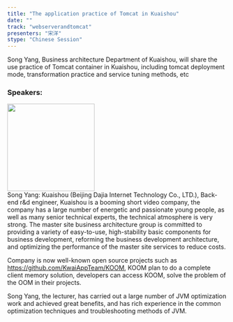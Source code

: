 ```yaml
---
title: "The application practice of Tomcat in Kuaishou"
date: "" 
track: "webserverandtomcat"
presenters: "宋洋"
stype: "Chinese Session"
---
```

Song Yang, Business architecture Department of Kuaishou, will share the use practice of Tomcat container in Kuaishou, including tomcat deployment mode, transformation practice and service tuning methods, etc
 ### Speakers: 
 <img src="images/speaker/1192.png" width="200" /><br>Song Yang: Kuaishou (Beijing Dajia Internet Technology Co., LTD.), Back-end r&d engineer, Kuaishou is a booming short video company, the company has a large number of energetic and passionate young people, as well as many senior technical experts, the technical atmosphere is very strong. The master site business architecture group is committed to providing a variety of easy-to-use, high-stability basic components for business development, reforming the business development architecture, and optimizing the performance of the master site services to reduce costs.

Company is now well-known open source projects such as https://github.com/KwaiAppTeam/KOOM, KOOM plan to do a complete client memory solution, developers can access KOOM, solve the problem of the OOM in their projects.

Song Yang, the lecturer, has carried out a large number of JVM optimization work and achieved great benefits, and has rich experience in the common optimization techniques and troubleshooting methods of JVM.
 